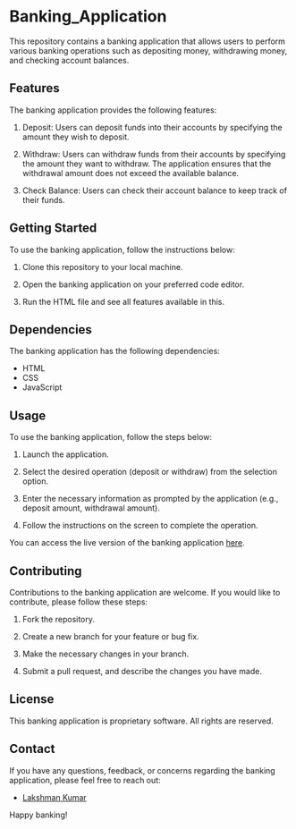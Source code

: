 # Banking_Application

This repository contains a banking application that allows users to perform various banking operations such as depositing money, withdrawing money, and checking account balances. 

## Features

The banking application provides the following features:

1. Deposit: Users can deposit funds into their accounts by specifying the amount they wish to deposit.

2. Withdraw: Users can withdraw funds from their accounts by specifying the amount they want to withdraw. The application ensures that the withdrawal amount does not exceed the available balance.

3. Check Balance: Users can check their account balance to keep track of their funds.

## Getting Started

To use the banking application, follow the instructions below:

1. Clone this repository to your local machine.

2. Open the banking application on your preferred code editor.

3. Run the HTML file and see all features available in this.

## Dependencies

The banking application has the following dependencies:

- HTML
- CSS
- JavaScript

## Usage

To use the banking application, follow the steps below:

1. Launch the application.

2. Select the desired operation (deposit or withdraw) from the selection option.

3. Enter the necessary information as prompted by the application (e.g., deposit amount, withdrawal amount).

4. Follow the instructions on the screen to complete the operation.

You can access the live version of the banking application [here](https://glowing-boba-b05bd4.netlify.app/).

## Contributing

Contributions to the banking application are welcome. If you would like to contribute, please follow these steps:

1. Fork the repository.

2. Create a new branch for your feature or bug fix.

3. Make the necessary changes in your branch.

4. Submit a pull request, and describe the changes you have made.

## License

This banking application is proprietary software. All rights are reserved.

## Contact

If you have any questions, feedback, or concerns regarding the banking application, please feel free to reach out:

- [Lakshman Kumar](mailto:lakshmankumar2603@gmail.com)

Happy banking!
